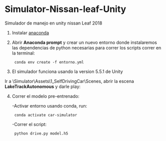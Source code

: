 # Simulator-Nissan-leaf-Unity
Simulador de manejo en unity nissan Leaf 2018

1. Instalar [anaconda](https://anaconda.org)
2. Abrir **Anaconda prompt** y crear un nuevo entorno donde instalaremos las dependencias de python necesarias para correr los scripts
    correr en la terminal:
    
        conda env create -f entorno.yml
          
3. El simulador funciona usando la version 5.5.1 de Unity

Ir a \Simulator\Assets\1_SelfDrivingCar\Scenes, abrir la escena **LakeTrackAutonomous** y darle play:

4. Correr el modelo pre-entrenado:

   -Activar entorno usando conda, run: 
   
        conda activate car-simulator
          
   -Correr el script:
   
        python drive.py model.h5 
